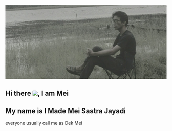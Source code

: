 ![alt text](https://github.com/MeiSastraJayadi/MeiSastraJayadi/blob/master/profile2.jpeg "Mei's Profile")
## Hi there <img src="https://raw.githubusercontent.com/MartinHeinz/MartinHeinz/master/wave.gif" width="30px">, I am Mei

My name is I Made Mei Sastra Jayadi
---
everyone usually call me as Dek Mei


